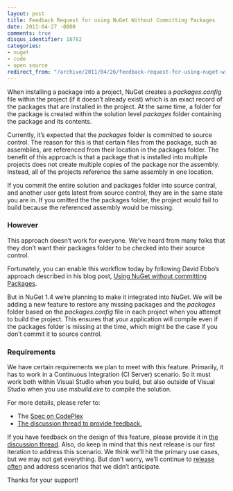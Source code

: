 ```yaml
---
layout: post
title: Feedback Request for using NuGet Without Committing Packages
date: 2011-04-27 -0800
comments: true
disqus_identifier: 18782
categories:
- nuget
- code
- open source
redirect_from: "/archive/2011/04/26/feedback-request-for-using-nuget-without-committing-packages.aspx/"
---
```


When installing a package into a project, NuGet creates a
*packages.config* file within the project (if it doesn’t already exist)
which is an exact record of the packages that are installed in the
project. At the same time, a folder for the package is created within
the solution level *packages* folder containing the package and its
contents.

Currently, it’s expected that the *packages* folder is committed to
source control. The reason for this is that certain files from the
package, such as assemblies, are referenced from their location in the
packages folder. The benefit of this approach is that a package that is
installed into multiple projects does not create multiple copies of the
package nor the assembly. Instead, all of the projects reference the
same assembly in one location.

If you commit the entire solution and packages folder into source
contral, and another user gets latest from source control, they are in
the same state you are in. If you omitted the the packages folder, the
project would fail to build because the referenced assembly would be
missing.

### However

This approach doesn’t work for everyone. We’ve heard from many folks
that they don’t want their packages folder to be checked into their
source control.

Fortunately, you can enable this workflow today by following David
Ebbo’s approach described in his blog post, [Using NuGet without
committing
Packages](http://blog.davidebbo.com/2011/03/using-nuget-without-committing-packages.html "Using NuGet without commiting Packages").

But in NuGet 1.4 we’re planning to make it integrated into NuGet. We
will be adding a new feature to restore any missing packages and the
*packages* folder based on the *packages.config* file in each project
when you attempt to build the project. This ensures that your
application will compile even if the packages folder is missing at the
time, which might be the case if you don’t commit it to source control.

### Requirements

We have certain requirements we plan to meet with this feature.
Primarily, it has to work in a Continuous Integration (CI Server)
scenario. So it must work both within Visual Studio when you build, but
also outside of Visual Studio when you use *msbuild.exe* to compile the
solution.

For more details, please refer to:

-   The [Spec on
    CodePlex](http://nuget.codeplex.com/wikipage?title=Enabling%20Using%20NuGet%20Without%20Checking%20In%20Packages%20Folder)
-   [The discussion thread to provide
    feedback.](http://nuget.codeplex.com/Thread/View.aspx?ThreadId=236592 "Discussion thread")

If you have feedback on the design of this feature, please provide it in
[the discussion
thread](http://nuget.codeplex.com/Thread/View.aspx?ThreadId=236592 "The disucssion thread.").
Also, do keep in mind that this next release is our first iteration to
address this scenario. We think we’ll hit the primary use cases, but we
may not get everything. But don’t worry, we’ll continue to [release
often](http://haacked.com/archive/2011/04/20/release-early-and-often.aspx "Release early, Release often")
and address scenarios that we didn’t anticipate.

Thanks for your support!

